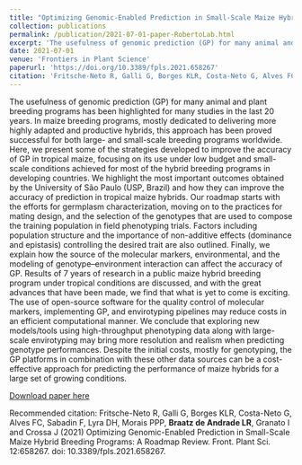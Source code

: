 ```yaml
---
title: "Optimizing Genomic-Enabled Prediction in Small-Scale Maize Hybrid Breeding Programs: A Roadmap Review"
collection: publications
permalink: /publication/2021-07-01-paper-RobertoLab.html
excerpt: 'The usefulness of genomic prediction (GP) for many animal and plant breeding programs has been highlighted for many studies in the last 20 years. In maize breeding programs, mostly dedicated to delivering more highly adapted and productive hybrids, this approach has been proved successful for both large- and small-scale breeding programs worldwide. Here, we present some of the strategies developed to improve the accuracy of GP in tropical maize, focusing on its use under low budget and small-scale conditions achieved for most of the hybrid breeding programs in developing countries. We highlight the most important outcomes obtained by the University of São Paulo (USP, Brazil) and how they can improve the accuracy of prediction in tropical maize hybrids. Our roadmap starts with the efforts for germplasm characterization, moving on to the practices for mating design, and the selection of the genotypes that are used to compose the training population in field phenotyping trials. Factors including population structure and the importance of non-additive effects (dominance and epistasis) controlling the desired trait are also outlined. Finally, we explain how the source of the molecular markers, environmental, and the modeling of genotype–environment interaction can affect the accuracy of GP. Results of 7 years of research in a public maize hybrid breeding program under tropical conditions are discussed, and with the great advances that have been made, we find that what is yet to come is exciting. The use of open-source software for the quality control of molecular markers, implementing GP, and envirotyping pipelines may reduce costs in an efficient computational manner. We conclude that exploring new models/tools using high-throughput phenotyping data along with large-scale envirotyping may bring more resolution and realism when predicting genotype performances. Despite the initial costs, mostly for genotyping, the GP platforms in combination with these other data sources can be a cost-effective approach for predicting the performance of maize hybrids for a large set of growing conditions.'
date: 2021-07-01
venue: 'Frontiers in Plant Science'
paperurl: 'https://doi.org/10.3389/fpls.2021.658267'
citation: 'Fritsche-Neto R, Galli G, Borges KLR, Costa-Neto G, Alves FC, Sabadin F, Lyra DH, Morais PPP, Braatz de Andrade LR, Granato I and Crossa J (2021) Optimizing Genomic-Enabled Prediction in Small-Scale Maize Hybrid Breeding Programs: A Roadmap Review. Front. Plant Sci. 12:658267. doi: 10.3389/fpls.2021.658267'
---
```

The usefulness of genomic prediction (GP) for many animal and plant breeding programs has been highlighted for many studies in the last 20 years. In maize breeding programs, mostly dedicated to delivering more highly adapted and productive hybrids, this approach has been proved successful for both large- and small-scale breeding programs worldwide. Here, we present some of the strategies developed to improve the accuracy of GP in tropical maize, focusing on its use under low budget and small-scale conditions achieved for most of the hybrid breeding programs in developing countries. We highlight the most important outcomes obtained by the University of São Paulo (USP, Brazil) and how they can improve the accuracy of prediction in tropical maize hybrids. Our roadmap starts with the efforts for germplasm characterization, moving on to the practices for mating design, and the selection of the genotypes that are used to compose the training population in field phenotyping trials. Factors including population structure and the importance of non-additive effects (dominance and epistasis) controlling the desired trait are also outlined. Finally, we explain how the source of the molecular markers, environmental, and the modeling of genotype–environment interaction can affect the accuracy of GP. Results of 7 years of research in a public maize hybrid breeding program under tropical conditions are discussed, and with the great advances that have been made, we find that what is yet to come is exciting. The use of open-source software for the quality control of molecular markers, implementing GP, and envirotyping pipelines may reduce costs in an efficient computational manner. We conclude that exploring new models/tools using high-throughput phenotyping data along with large-scale envirotyping may bring more resolution and realism when predicting genotype performances. Despite the initial costs, mostly for genotyping, the GP platforms in combination with these other data sources can be a cost-effective approach for predicting the performance of maize hybrids for a large set of growing conditions.

[Download paper here](https://doi.org/10.3389/fpls.2021.658267)

Recommended citation: Fritsche-Neto R, Galli G, Borges KLR, Costa-Neto G, Alves FC, Sabadin F, Lyra DH, Morais PPP, **Braatz de Andrade LR**, Granato I and Crossa J (2021) Optimizing Genomic-Enabled Prediction in Small-Scale Maize Hybrid Breeding Programs: A Roadmap Review. Front. Plant Sci. 12:658267. doi: 10.3389/fpls.2021.658267.
